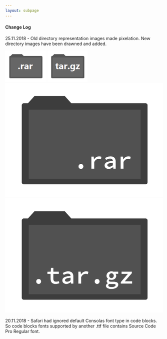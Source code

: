 ```yaml
---
layout: subpage
---
```


#### Change Log

25.11.2018 - Old directory representation images made pixelation. New directory images have been drawned and added.

<div class="dir_zone">
<img class="dir" src="../images/dir_rar.png">
<img class="dir" src="../images/dir_targz.png">
<img class="dir" src="../cs/dir_rar.png">
<img class="dir" src="../cs/dir_targz.png">
</div>

20.11.2018 - Safari had ignored default Consolas font type in code blocks. So code blocks fonts supported by another .ttf file contains Source Code Pro Regular font. 

